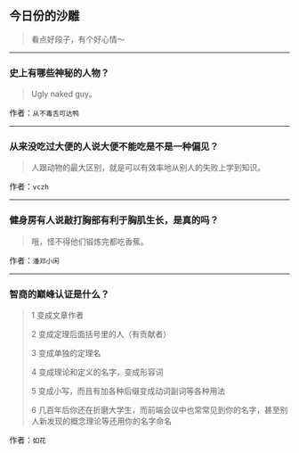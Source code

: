 ## 今日份的沙雕

> 看点好段子，有个好心情～


 
---

### 史上有哪些神秘的人物？

> Ugly naked guy。


作者：`从不毒舌可达鸭`

---

### 从来没吃过大便的人说大便不能吃是不是一种偏见？

> 人跟动物的最大区别，就是可以有效率地从别人的失败上学到知识。


作者：`vczh`

---

### 健身房有人说敲打胸部有利于胸肌生长，是真的吗？

> 哦，怪不得他们锻炼完都吃香蕉。


作者：`潘邓小闲`

---

### 智商的巅峰认证是什么？

> 1 变成文章作者
> 
> 2 变成定理后面括号里的人（有贡献者）
> 
> 3 变成单独的定理名
> 
> 4 变成理论和定义的名字，变成形容词
> 
> 5 变成小写，而且有加各种后缀变成动词副词等各种用法
> 
> 6 几百年后你还在折磨大学生，而前端会议中也常常见到你的名字，甚至别人新发现的概念理论等还用你的名字命名


作者：`如花`